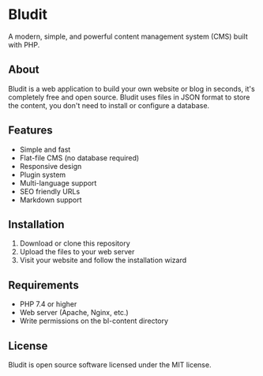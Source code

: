 # Bludit

A modern, simple, and powerful content management system (CMS) built with PHP.

## About

Bludit is a web application to build your own website or blog in seconds, it's completely free and open source. Bludit uses files in JSON format to store the content, you don't need to install or configure a database.

## Features

- Simple and fast
- Flat-file CMS (no database required)
- Responsive design
- Plugin system
- Multi-language support
- SEO friendly URLs
- Markdown support

## Installation

1. Download or clone this repository
2. Upload the files to your web server
3. Visit your website and follow the installation wizard

## Requirements

- PHP 7.4 or higher
- Web server (Apache, Nginx, etc.)
- Write permissions on the bl-content directory

## License

Bludit is open source software licensed under the MIT license.